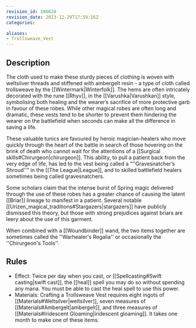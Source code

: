```yaml
---
revision_id: 106624
revision_date: 2023-12-29T17:59:16Z
categories:

aliases:
- Trollsweave_Vest
---
```



## Description
The cloth used to make these sturdy pieces of clothing is woven with weltsilver threads and stiffened with ambergelt resin - a type of cloth called trollsweave by the [[Wintermark|Winterfolk]]. The hems are often intricately decorated with the rune [[Rhyv]], in the [[Varushka|Varushkan]] style, symbolising both healing and the wearer’s sacrifice of more protective garb in favour of these robes. While other magical robes are often long and dramatic, these vests tend to be shorter to prevent them hindering the wearer on the battlefield when seconds can make all the difference in saving a life. 

These valuable tunics are favoured by heroic magician-healers who move quickly through the heart of the battle in search of those hovering on the brink of death who cannot wait for the attentions of a [[Surgical skills#Chirurgeon|chirurgeon]]. This ability, to pull a patient back from the very edge of life, has led to the vest being called a “''Gravesnatcher’s Shroud''” in the [[The League|League]], and to skilled battlefield healers sometimes being called gravesnatchers. 

Some scholars claim that the intense burst of Spring magic delivered through the use of these robes has a greater chance of causing the latent [[Briar]] lineage to manifest in a patient. Several notable [[Urizen_magical_traditions#Stargazers|stargazers]] have publicly dismissed this theory, but those with strong prejudices against briars are leery about the use of this garment. 

When combined with a [[Woundbinder]] wand, the two items together are sometimes called the ''Warhealer's Regalia'' or occasionally the ''Chirurgeon's Tools''.

## Rules

* Effect: Twice per day when you cast, or [[Spellcasting#Swift casting|swift cast]], the [[heal]] spell you may do so without spending any mana. You must be able to cast the heal spell to use this power.
* Materials: Crafting a Trollsweave Vest requires eight ingots of [[Materials#Weltsilver|weltsilver]], seven measures of [[Materials#Ambergelt|ambergelt]], and three measures of [[Materials#Iridescent Gloaming|iridescent gloaming]]. It takes one month to make one of these items.